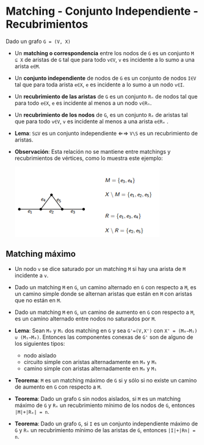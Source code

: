 # Matching - Conjunto Independiente - Recubrimientos
Dado un grafo `G = (V, X)`

* Un **matching o correspondencia** entre los nodos de `G` es un conjunto `M ⊆ X` de aristas de `G` tal que para todo `v∈V`, `v` es incidente a lo sumo a una arista `e∈M`.

* Un **conjunto independiente** de nodos de `G` es un conjunto de nodos `I∈V` tal que para toda arista `e∈X`, `e` es incidente a lo sumo a un nodo `v∈I`.

* Un **recubrimiento de las aristas** de `G` es un conjunto `Rₙ` de nodos tal que para todo `e∈X`, `e` es incidente al menos a un nodo `v∈Rₙ`.

* Un **recubrimiento de los nodos** de `G`, es un conjunto `Rₑ` de aristas tal que para todo `v∈V`, `v` es incidente al menos a una arista `e∈Rₑ` .

* **Lema**: `S⊆V` es un conjunto independiente ⇐⇒ `V\S` es un recubrimiento de aristas.

* **Observación**: Esta relación no se mantiene entre matchings y recubrimientos de vértices, como lo muestra este ejemplo:
    
    ![relacion-matching-recubrimiento-de-vertices](img/08-matching-conjunto-independiente-recubrimientos-relacion-matching-recubrimiento-de-vertices.png)

Matching máximo
---------------
* Un nodo `v` se dice saturado por un matching `M` si hay una arista de `M` incidente a `v`.

* Dado un matching `M` en `G`, un camino alternado en `G` con respecto a `M`, es un camino simple donde se alternan aristas que están en `M` con aristas que no están en `M`.

* Dado un matching `M` en `G`, un camino de aumento en `G` con respecto a `M`, es un camino alternado entre nodos no saturados por `M`.

* **Lema**: Sean `M₀` y `M₁` dos matching en `G` y sea `G'=(V,X')` con `X' = (M₀−M₁) ∪ (M₁−M₀)`. Entonces las componentes conexas de `G'` son de alguno de los siguientes tipos:
    * nodo aislado
    * circuito simple con aristas alternadamente en `M₀` y `M₁`
    * camino simple con aristas alternadamente en `M₀` y `M₁`

* **Teorema**: `M` es un matching máximo de `G` si y sólo si no existe un camino de aumento en `G` con respecto a `M`.

* **Teorema**: Dado un grafo `G` sin nodos aislados, si `M` es un matching máximo de `G` y `Rₑ` un recubrimiento mínimo de los nodos de `G`, entonces `|M|+|Rₑ| = n`.

* **Teorema**: Dado un grafo `G`, si `I` es un conjunto independiente máximo de `G` y `Rₙ` un recubrimiento mínimo de las aristas de `G`, entonces `|I|+|Rn| = n`.